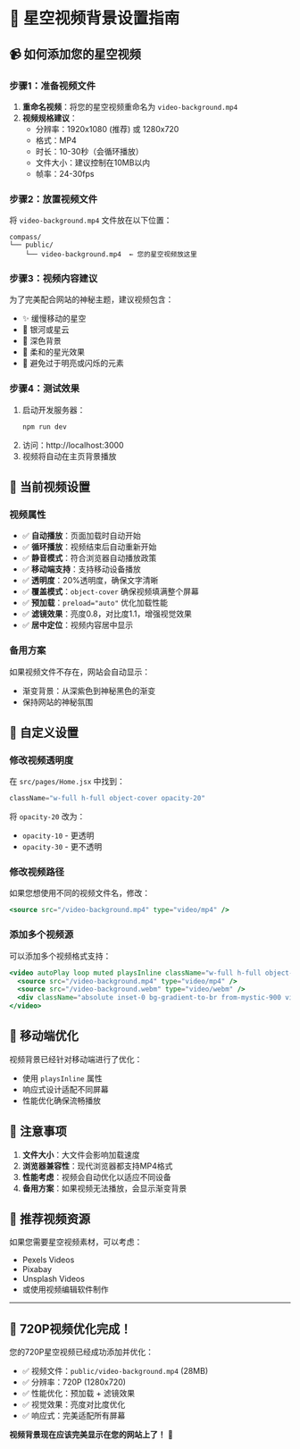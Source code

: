 # 🌟 星空视频背景设置指南

## 📹 如何添加您的星空视频

### 步骤1：准备视频文件
1. **重命名视频**：将您的星空视频重命名为 `video-background.mp4`
2. **视频规格建议**：
   - 分辨率：1920x1080 (推荐) 或 1280x720
   - 格式：MP4
   - 时长：10-30秒（会循环播放）
   - 文件大小：建议控制在10MB以内
   - 帧率：24-30fps

### 步骤2：放置视频文件
将 `video-background.mp4` 文件放在以下位置：
```
compass/
└── public/
    └── video-background.mp4  ← 您的星空视频放这里
```

### 步骤3：视频内容建议
为了完美配合网站的神秘主题，建议视频包含：
- ✨ 缓慢移动的星空
- 🌌 银河或星云
- 🌙 深色背景
- 💫 柔和的星光效果
- 🚫 避免过于明亮或闪烁的元素

### 步骤4：测试效果
1. 启动开发服务器：
   ```bash
   npm run dev
   ```
2. 访问：http://localhost:3000
3. 视频将自动在主页背景播放

## 🎨 当前视频设置

### 视频属性
- ✅ **自动播放**：页面加载时自动开始
- ✅ **循环播放**：视频结束后自动重新开始
- ✅ **静音模式**：符合浏览器自动播放政策
- ✅ **移动端支持**：支持移动设备播放
- ✅ **透明度**：20%透明度，确保文字清晰
- ✅ **覆盖模式**：`object-cover` 确保视频填满整个屏幕
- ✅ **预加载**：`preload="auto"` 优化加载性能
- ✅ **滤镜效果**：亮度0.8，对比度1.1，增强视觉效果
- ✅ **居中定位**：视频内容居中显示

### 备用方案
如果视频文件不存在，网站会自动显示：
- 渐变背景：从深紫色到神秘黑色的渐变
- 保持网站的神秘氛围

## 🔧 自定义设置

### 修改视频透明度
在 `src/pages/Home.jsx` 中找到：
```jsx
className="w-full h-full object-cover opacity-20"
```
将 `opacity-20` 改为：
- `opacity-10` - 更透明
- `opacity-30` - 更不透明

### 修改视频路径
如果您想使用不同的视频文件名，修改：
```jsx
<source src="/video-background.mp4" type="video/mp4" />
```

### 添加多个视频源
可以添加多个视频格式支持：
```jsx
<video autoPlay loop muted playsInline className="w-full h-full object-cover opacity-20">
  <source src="/video-background.mp4" type="video/mp4" />
  <source src="/video-background.webm" type="video/webm" />
  <div className="absolute inset-0 bg-gradient-to-br from-mystic-900 via-purple-900 to-mystic-800"></div>
</video>
```

## 📱 移动端优化

视频背景已经针对移动端进行了优化：
- 使用 `playsInline` 属性
- 响应式设计适配不同屏幕
- 性能优化确保流畅播放

## 🚨 注意事项

1. **文件大小**：大文件会影响加载速度
2. **浏览器兼容性**：现代浏览器都支持MP4格式
3. **性能考虑**：视频会自动优化以适应不同设备
4. **备用方案**：如果视频无法播放，会显示渐变背景

## 🎯 推荐视频资源

如果您需要星空视频素材，可以考虑：
- Pexels Videos
- Pixabay
- Unsplash Videos
- 或使用视频编辑软件制作

---

## 🎉 720P视频优化完成！

您的720P星空视频已经成功添加并优化：
- ✅ 视频文件：`public/video-background.mp4` (28MB)
- ✅ 分辨率：720P (1280x720)
- ✅ 性能优化：预加载 + 滤镜效果
- ✅ 视觉效果：亮度对比度优化
- ✅ 响应式：完美适配所有屏幕

**视频背景现在应该完美显示在您的网站上了！** 🌟 